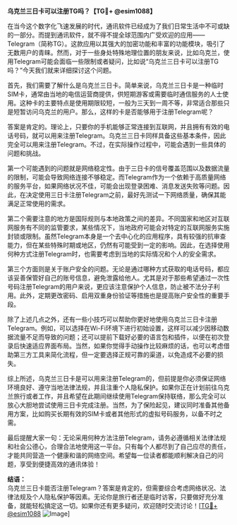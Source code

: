 **乌克兰三日卡可以注册TG吗？【TG💪+ @esim1088】**

在当今这个数字化飞速发展的时代，通讯软件已经成为了我们日常生活中不可或缺的一部分。而提到通讯软件，就不得不提全球范围内广受欢迎的应用——Telegram（简称TG）。这款应用以其强大的加密功能和丰富的功能模块，吸引了无数用户的青睐。然而，对于一些身处特殊地理位置的朋友来说，比如乌克兰，使用Telegram可能会面临一些限制或者疑问，比如说“乌克兰三日卡可以注册TG吗？”今天我们就来详细探讨这个问题。

首先，我们需要了解什么是乌克兰三日卡。简单来说，乌克兰三日卡是一种临时SIM卡，通常由当地的电信运营商提供，供短期游客或需要临时通信服务的人士使用。这种卡的主要特点是使用期限较短，一般为三天到一周不等，非常适合那些只是短暂访问乌克兰的用户。那么，这样的卡是否能够用于注册Telegram呢？

答案是肯定的。理论上，只要你的手机能够正常连接到互联网，并且拥有有效的电话号码，就可以用来注册Telegram。乌克兰三日卡同样具备这些基本条件，因此完全可以用来注册Telegram。不过，在实际操作过程中，可能会遇到一些具体的问题和挑战。

第一个可能遇到的问题就是网络稳定性。由于三日卡的信号覆盖范围以及数据流量的限制，可能会导致网络连接不够稳定。而Telegram作为一个依赖于高质量网络的服务平台，如果网络状况不佳，可能会出现登录困难、消息发送失败等问题。因此，在决定使用三日卡注册Telegram之前，最好先测试一下网络质量，确保其能满足正常使用的需求。

第二个需要注意的地方是国际规则与本地政策之间的差异。不同国家和地区对互联网服务有不同的监管要求，某些情况下，当地政府可能会对特定的互联网服务实施封锁或限制。虽然Telegram本身是一个去中心化的应用程序，具有较强的抗审查能力，但在某些特殊时期或地区，仍然有可能受到一定的影响。因此，在选择使用何种方式注册Telegram时，也需要考虑到当地的实际情况和个人的安全需求。

第三个方面则是关于账户安全的问题。无论是通过哪种方式获取的电话号码，都应该妥善保管好自己的账号信息，避免泄露给他人。尤其是对于那些希望通过一次性号码注册Telegram的用户来说，更应该注意保护个人信息，防止被不法分子利用。此外，定期更改密码、启用双重身份验证等措施也是提高账户安全性的重要手段。

除了上述几点之外，还有一些小技巧可以帮助你更好地使用乌克兰三日卡注册Telegram。例如，可以选择在Wi-Fi环境下进行初始设置，这样可以减少因移动数据流量不足而导致的问题；还可以提前下载好必要的语言包和插件，以便在初次登录后快速适应界面布局。当然，如果你觉得手动操作比较麻烦的话，也可以考虑借助第三方工具来简化流程，但一定要选择正规可靠的渠道，以免造成不必要的损失。

综上所述，乌克兰三日卡是可以用来注册Telegram的，但前提是你必须保证网络环境良好、遵守当地法律法规，并且注重个人隐私保护。如果你正在计划前往乌克兰旅行或者工作，并且希望在此期间继续使用Telegram保持联络，那么完全可以放心大胆地尝试使用三日卡完成注册。当然，为了保险起见，建议同时准备其他备用方案，比如购买长期有效的SIM卡或者其他形式的虚拟号码服务，以备不时之需。

最后提醒大家一句：无论采用何种方法注册Telegram，请务必遵循相关法律法规和社会公德心，合理合法地使用这一平台。只有每个人都尽到了自己应尽的责任，才能共同营造一个健康和谐的网络空间。希望每一位读者都能顺利解决自己的问题，享受到便捷高效的通讯体验！

**结语：**  
乌克兰三日卡能否注册Telegram？答案是肯定的，但需要综合考虑网络状况、法律法规及个人隐私保护等因素。无论你是旅行者还是临时访客，只要做好充分准备，就能轻松搞定这一切。如果你还有更多疑问，欢迎随时交流讨论！[[TG💪+ @esim1088](https://t.me/s/esim1088) ![Image](https://i.postimg.cc/4NQfJmqS/Snipaste-2025-05-13-00-14-12.png)]